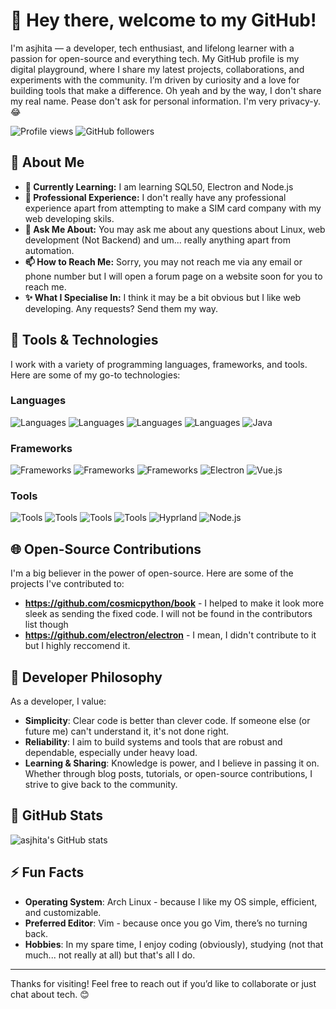 # 👋 Hey there, welcome to my GitHub!

I'm asjhita — a developer, tech enthusiast, and lifelong learner with a passion for open-source and everything tech. My GitHub profile is my digital playground, where I share my latest projects, collaborations, and experiments with the community. I’m driven by curiosity and a love for building tools that make a difference. Oh yeah and by the way, I don't share my real name. Pease don't ask for personal information. I'm very privacy-y. 😂

![Profile views](https://komarev.com/ghpvc/?username=asjhita&color=blueviolet) ![GitHub followers](https://img.shields.io/github/followers/asjhita?label=Follow) 

## 🚀 About Me

- **🌱 Currently Learning:** I am learning SQL50, Electron and Node.js
- **💼 Professional Experience:** I don't really have any professional experience apart from attempting to make a SIM card company with my web developing skils.
- **💬 Ask Me About:** You may ask me about any questions about Linux, web development (Not Backend) and um... really anything apart from automation.
- **📫 How to Reach Me:** Sorry, you may not reach me via any email or phone number but I will open a forum page on a website soon for you to reach me.
- **✨ What I Specialise In:** I think it may be a bit obvious but I like web developing. Any requests? Send them my way.

## 🔨 Tools & Technologies

I work with a variety of programming languages, frameworks, and tools. Here are some of my go-to technologies:

### Languages
![Languages](https://img.shields.io/badge/-Python-3572A5?logo=python&logoColor=white) ![Languages](https://img.shields.io/badge/-JavaScript-F7DF1E?logo=javascript&logoColor=black) ![Languages](https://img.shields.io/badge/-HTML5-E34F26?logo=html5&logoColor=white) ![Languages](https://img.shields.io/badge/-CSS3-1572B6?logo=css3&logoColor=white) ![Java](https://img.shields.io/badge/Java-007396?logo=openjdk&logoColor=white)



### Frameworks
![Frameworks](https://img.shields.io/badge/-Django-092E20?logo=django&logoColor=white) ![Frameworks](https://img.shields.io/badge/-React-61DAFB?logo=react&logoColor=black) ![Frameworks](https://img.shields.io/badge/-FastAPI-009688?logo=fastapi&logoColor=white) ![Electron](https://img.shields.io/badge/Electron-47848F?logo=electron&logoColor=white) ![Vue.js](https://img.shields.io/badge/Vue.js-4FC08D?logo=vue.js&logoColor=white)




### Tools
![Tools](https://img.shields.io/badge/-Vim-019733?logo=vim&logoColor=white) ![Tools](https://img.shields.io/badge/-Docker-2496ED?logo=docker&logoColor=white) ![Tools](https://img.shields.io/badge/-Git-F05032?logo=git&logoColor=white) ![Tools](https://img.shields.io/badge/-Linux-FCC624?logo=linux&logoColor=black) ![Hyprland](https://img.shields.io/badge/Hyprland-3FC5FF?logo=hyprland&logoColor=white) ![Node.js](https://img.shields.io/badge/Node.js-339933?logo=node.js&logoColor=white)



## 🌐 Open-Source Contributions

I'm a big believer in the power of open-source. Here are some of the projects I've contributed to:

- **https://github.com/cosmicpython/book** - I helped to make it look more sleek as sending the fixed code. I will not be found in the contributors list though
- **https://github.com/electron/electron** - I mean, I didn't contribute to it but I highly reccomend it.

## 🧩 Developer Philosophy

As a developer, I value:

- **Simplicity**: Clear code is better than clever code. If someone else (or future me) can't understand it, it's not done right.
- **Reliability**: I aim to build systems and tools that are robust and dependable, especially under heavy load.
- **Learning & Sharing**: Knowledge is power, and I believe in passing it on. Whether through blog posts, tutorials, or open-source contributions, I strive to give back to the community.

## 🌟 GitHub Stats

![asjhita's GitHub stats](https://github-readme-stats.vercel.app/api?username=asjhita&show_icons=true&theme=radical)

## ⚡ Fun Facts

- **Operating System**: Arch Linux - because I like my OS simple, efficient, and customizable.
- **Preferred Editor**: Vim - because once you go Vim, there’s no turning back.
- **Hobbies**: In my spare time, I enjoy coding (obviously), studying (not that much... not really at all) but that's all I do.

---

Thanks for visiting! Feel free to reach out if you’d like to collaborate or just chat about tech. 😊


